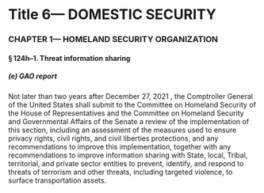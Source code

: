 
# Title 6— DOMESTIC SECURITY
### CHAPTER 1— HOMELAND SECURITY ORGANIZATION
#### § 124h–1. Threat information sharing
##### (e) GAO report

Not later than two years after December 27, 2021 , the Comptroller General of the United States shall submit to the Committee on Homeland Security of the House of Representatives and the Committee on Homeland Security and Governmental Affairs of the Senate a review of the implementation of this section, including an assessment of the measures used to ensure privacy rights, civil rights, and civil liberties protections, and any recommendations to improve this implementation, together with any recommendations to improve information sharing with State, local, Tribal, territorial, and private sector entities to prevent, identify, and respond to threats of terrorism and other threats, including targeted violence, to surface transportation assets.
